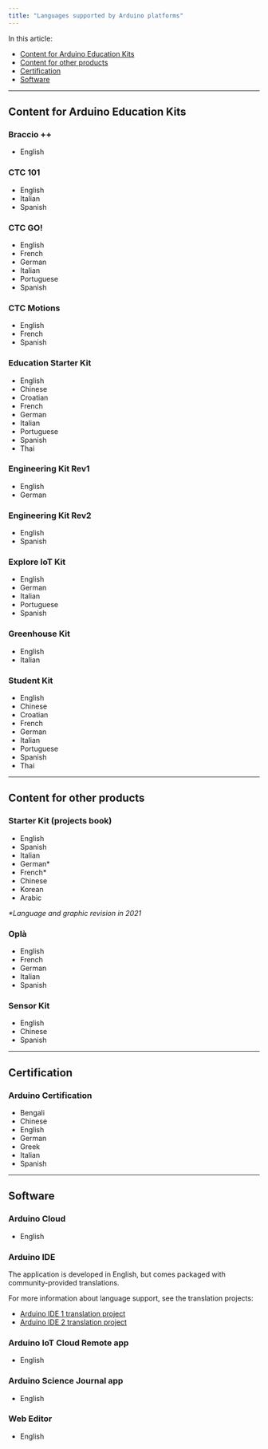 ```yaml
---
title: "Languages supported by Arduino platforms"
---
```


In this article:

* [Content for Arduino Education Kits](#education)
* [Content for other products](#other)
* [Certification](#certification)
* [Software](#software)

---

<a id="education"></a>

## Content for Arduino Education Kits

### Braccio ++

* English

### CTC 101

* English
* Italian
* Spanish

<!-- markdownlint-disable-next-line MD026 -->
### CTC GO!

* English
* French
* German
* Italian
* Portuguese
* Spanish

### CTC Motions

* English
* French
* Spanish

### Education Starter Kit

* English
* Chinese
* Croatian
* French
* German
* Italian
* Portuguese
* Spanish
* Thai

### Engineering Kit Rev1

* English
* German

### Engineering Kit Rev2

* English
* Spanish

### Explore IoT Kit

* English
* German
* Italian
* Portuguese
* Spanish

### Greenhouse Kit

* English
* Italian

### Student Kit

* English
* Chinese
* Croatian
* French
* German
* Italian
* Portuguese
* Spanish
* Thai

---

<a id="other"></a>

## Content for other products

### Starter Kit (projects book)

* English
* Spanish
* Italian
* German*
* French*
* Chinese
* Korean
* Arabic

<!-- markdownlint-disable-next-line MD036 -->
_*Language and graphic revision in 2021_

### Oplà

* English
* French
* German
* Italian
* Spanish

### Sensor Kit

* English
* Chinese
* Spanish

---

<a id="certification"></a>

## Certification

### Arduino Certification

* Bengali
* Chinese
* English
* German
* Greek
* Italian
* Spanish

---

<a id="software"></a>

## Software

### Arduino Cloud

* English

### Arduino IDE

The application is developed in English, but comes packaged with community-provided translations.

For more information about language support, see the translation projects:

* [Arduino IDE 1 translation project](https://www.transifex.com/mbanzi/arduino-ide-15/)
* [Arduino IDE 2 translation project](https://www.transifex.com/arduino-1/ide2/)

### Arduino IoT Cloud Remote app

* English

### Arduino Science Journal app

* English

### Web Editor

* English
